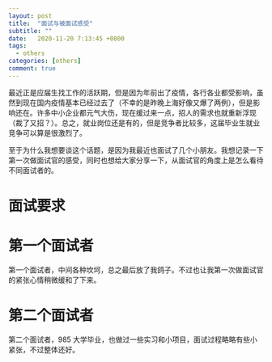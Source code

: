 ```yaml
---
layout: post
title:  "面试与被面试感受"
subtitle: ""
date:   2020-11-20 7:13:45 +0800
tags:
  - others
categories: [others]
comment: true
---
```


最近正是应届生找工作的活跃期，但是因为年前出了疫情，各行各业都受影响，虽然到现在国内疫情基本已经过去了（不幸的是昨晚上海好像又爆了两例），但是影响还在。许多中小企业都元气大伤，现在缓过来一点，招人的需求也就重新浮现（裁了又招？）。总之，就业岗位还是有的，但是竞争者比较多，这届毕业生就业竞争可以算是很激烈了。

至于为什么我想要谈这个话题，是因为我最近也面试了几个小朋友。我想记录一下第一次做面试官的感受，同时也想给大家分享一下，从面试官的角度上是怎么看待不同面试者的。

# 面试要求



# 第一个面试者

第一个面试者，中间各种坎坷，总之最后放了我鸽子。不过也让我第一次做面试官的紧张心情稍微缓和了下来。

# 第二个面试者

第二个面试者，985 大学毕业，也做过一些实习和小项目，面试过程略略有些小紧张，不过整体还好。

